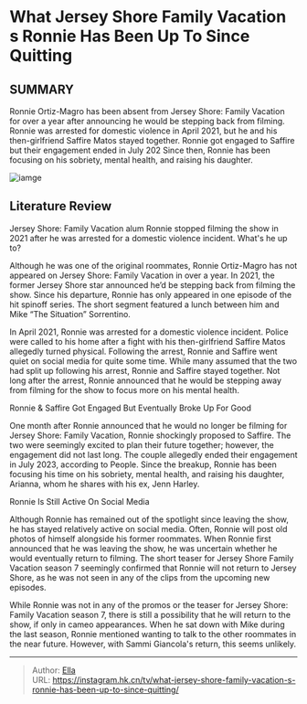 # What Jersey Shore Family Vacation s Ronnie Has Been Up To Since Quitting


## SUMMARY 



  Ronnie Ortiz-Magro has been absent from Jersey Shore: Family Vacation for over a year after announcing he would be stepping back from filming.   Ronnie was arrested for domestic violence in April 2021, but he and his then-girlfriend Saffire Matos stayed together.   Ronnie got engaged to Saffire but their engagement ended in July 202   Since then, Ronnie has been focusing on his sobriety, mental health, and raising his daughter.  

![iamge](https://static1.srcdn.com/wordpress/wp-content/uploads/2021/06/jersey-shore-ronnie.jpg)

## Literature Review
Jersey Shore: Family Vacation alum Ronnie stopped filming the show in 2021 after he was arrested for a domestic violence incident. What&#39;s he up to?




Although he was one of the original roommates, Ronnie Ortiz-Magro has not appeared on Jersey Shore: Family Vacation in over a year. In 2021, the former Jersey Shore star announced he’d be stepping back from filming the show. Since his departure, Ronnie has only appeared in one episode of the hit spinoff series. The short segment featured a lunch between him and Mike “The Situation” Sorrentino.




In April 2021, Ronnie was arrested for a domestic violence incident. Police were called to his home after a fight with his then-girlfriend Saffire Matos allegedly turned physical. Following the arrest, Ronnie and Saffire went quiet on social media for quite some time. While many assumed that the two had split up following his arrest, Ronnie and Saffire stayed together. Not long after the arrest, Ronnie announced that he would be stepping away from filming for the show to focus more on his mental health.


 Ronnie &amp; Saffire Got Engaged But Eventually Broke Up For Good 
          

One month after Ronnie announced that he would no longer be filming for Jersey Shore: Family Vacation, Ronnie shockingly proposed to Saffire. The two were seemingly excited to plan their future together; however, the engagement did not last long. The couple allegedly ended their engagement in July 2023, according to People. Since the breakup, Ronnie has been focusing his time on his sobriety, mental health, and raising his daughter, Arianna, whom he shares with his ex, Jenn Harley.






 Ronnie Is Still Active On Social Media 

 

Although Ronnie has remained out of the spotlight since leaving the show, he has stayed relatively active on social media. Often, Ronnie will post old photos of himself alongside his former roommates. When Ronnie first announced that he was leaving the show, he was uncertain whether he would eventually return to filming. The short teaser for Jersey Shore Family Vacation season 7 seemingly confirmed that Ronnie will not return to Jersey Shore, as he was not seen in any of the clips from the upcoming new episodes.

While Ronnie was not in any of the promos or the teaser for Jersey Shore: Family Vacation season 7, there is still a possibility that he will return to the show, if only in cameo appearances. When he sat down with Mike during the last season, Ronnie mentioned wanting to talk to the other roommates in the near future. However, with Sammi Giancola&#39;s return, this seems unlikely.






---

> Author: [Ella](https://instagram.hk.cn/)  
> URL: https://instagram.hk.cn/tv/what-jersey-shore-family-vacation-s-ronnie-has-been-up-to-since-quitting/  

